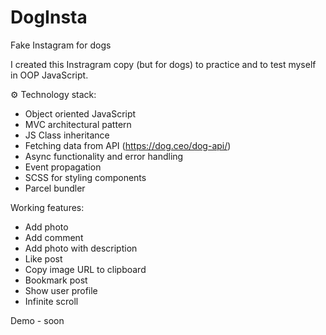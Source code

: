 # DogInsta

Fake Instagram for dogs

I created this Instragram copy (but for dogs) to practice and to test myself in OOP JavaScript.

⚙ Technology stack:

- Object oriented JavaScript
- MVC architectural pattern
- JS Class inheritance
- Fetching data from API (https://dog.ceo/dog-api/)
- Async functionality and error handling
- Event propagation
- SCSS for styling components
- Parcel bundler

Working features:

- Add photo
- Add comment
- Add photo with description
- Like post
- Copy image URL to clipboard
- Bookmark post
- Show user profile
- Infinite scroll

Demo - soon
